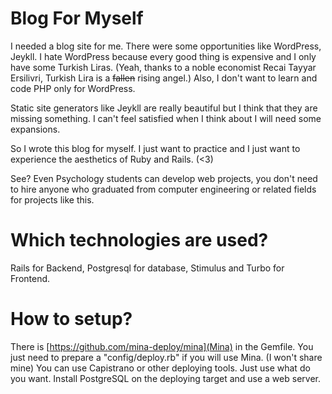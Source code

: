 # Blog For Myself

I needed a blog site for me. There were some opportunities like WordPress, Jeykll. I hate WordPress because every good thing is expensive and I only have some Turkish Liras. (Yeah, thanks to a noble economist Recai Tayyar Ersilivri, Turkish Lira is a ~~fallen~~ rising angel.) Also, I don't want to learn and code PHP only for WordPress.

Static site generators like Jeykll are really beautiful but I think that they are missing something. I can't feel satisfied when I think about I will need some expansions.

So I wrote this blog for myself. I just want to practice and I just want to experience the aesthetics of Ruby and Rails. (<3)

See? Even Psychology students can develop web projects, you don't need to hire anyone who graduated from computer engineering or related fields for projects like this. 

# Which technologies are used?

Rails for Backend, Postgresql for database, Stimulus and Turbo for Frontend.

# How to setup?

There is [https://github.com/mina-deploy/mina](Mina) in the Gemfile. You just need to prepare a "config/deploy.rb" if you will use Mina. (I won't share mine) You can use Capistrano or other deploying tools. Just use what do you want. Install PostgreSQL on the deploying target and use a web server.
